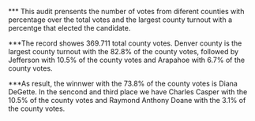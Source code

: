 *** This audit prensents the number of votes from diferent counties with percentage over the total votes and the largest county turnout with a percentge that elected the candidate.

***The record showes 369.711 total county votes. Denver county is the largest county turnout with the 82.8% of the county votes, followed by Jefferson with 10.5% of the county votes and Arapahoe with 6.7% of the county votes.

***As result, the winnwer with the 73.8% of the county votes is Diana DeGette. In the sencond and third place we have Charles Casper with the 10.5% of the county votes and Raymond Anthony Doane with the 3.1% of the county votes.
